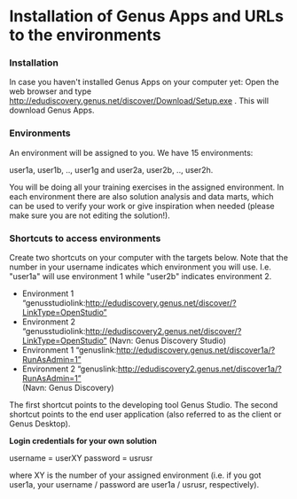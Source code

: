 
# Installation of Genus Apps and URLs to the environments

### Installation
In case you haven't installed Genus Apps on your computer yet: Open the web browser and type http://edudiscovery.genus.net/discover/Download/Setup.exe . This will download Genus Apps.	

### Environments
An environment will be assigned to you. We have 15 environments: 

user1a, user1b, .., user1g and user2a, user2b, .., user2h.     

You will be doing all your training exercises in the assigned environment. In each environment there are also solution analysis and data marts, which can be used to verify your work or give inspiration when needed (please make sure you are not editing the solution!).

### Shortcuts to access environments
Create two shortcuts on your computer with the targets below. Note that the number in your username indicates which environment you will use. I.e. "user1a" will use environment 1 while "user2b" indicates environment 2. 
  * Environment 1 “genusstudiolink:http://edudiscovery.genus.net/discover/?LinkType=OpenStudio” 
  * Environment 2 “genusstudiolink:http://edudiscovery2.genus.net/discover/?LinkType=OpenStudio” 
   (Navn: Genus Discovery Studio)
 * Environment 1 “genuslink:http://edudiscovery.genus.net/discover1a/?RunAsAdmin=1” 
 * Environment 2 “genuslink:http://edudiscovery2.genus.net/discover1a/?RunAsAdmin=1”  
   (Navn: Genus Discovery)


The first shortcut points to the developing tool Genus Studio. The second shortcut points to the end user application (also referred to as the client or Genus Desktop). 

**Login credentials for your own solution**

username = userXY 
password = usrusr

where XY is the number of your assigned environment (i.e. if you got user1a, your username / password are user1a / usrusr, respectively).

